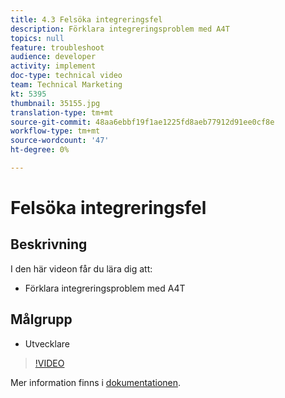 ```yaml
---
title: 4.3 Felsöka integreringsfel
description: Förklara integreringsproblem med A4T
topics: null
feature: troubleshoot
audience: developer
activity: implement
doc-type: technical video
team: Technical Marketing
kt: 5395
thumbnail: 35155.jpg
translation-type: tm+mt
source-git-commit: 48aa6ebbf19f1ae1225fd8aeb77912d91ee0cf8e
workflow-type: tm+mt
source-wordcount: '47'
ht-degree: 0%

---
```



# Felsöka integreringsfel

## Beskrivning

I den här videon får du lära dig att:

* Förklara integreringsproblem med A4T

## Målgrupp

* Utvecklare

>[!VIDEO](https://video.tv.adobe.com/v/35155/?quality=12)

Mer information finns i [dokumentationen](https://docs.adobe.com/content/help/en/target/using/integrate/a4t/troubleshoot-a4t/a4t-troubleshooting.html).
